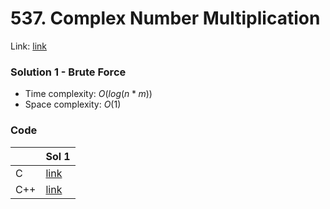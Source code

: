# 537. Complex Number Multiplication
Link: [link](https://leetcode.com/problems/complex-number-multiplication/)

### Solution 1 - Brute Force
* Time complexity: $O(log(n*m))$
* Space complexity: $O(1)$

### Code
||Sol 1|
|-|-|
|C|[link](./sol_1/main.c)|
|C++|[link](./sol_1/main.cpp)|